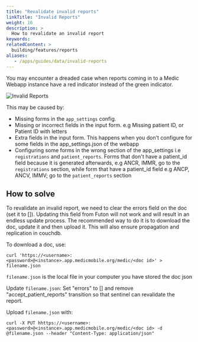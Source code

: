 ```yaml
---
title: "Revalidate invalid reports"
linkTitle: "Invalid Reports"
weight: 16
description: >
  How to revalidate an invalid report
keywords: 
relatedContent: >
  building/features/reports
aliases:
   - /apps/guides/data/invalid-reports
---
```


You may encounter a dreaded case when reports coming in to a Medic Webapp instance have a red indicator instead of the green indicator.

![Invalid Reports](invalid_report.png)

This may be caused by:
- Missing forms in the `app_settings` config.
- Missing or incorrect fields in the input form. e.g Missing patient ID, or Patient ID with letters 
- Extra fields in the input form. This happens when you don't configure for some fields in the app_settings.json of the webapp
- Configuring some forms in the wrong section of the app_settings i.e `registrations` and `patient_reports`. Forms that don't have a patient_id field because it is generated afterwards, e.g ANCR, IMMR, go to the `registrations` section, while form that have a patient_id field e.g ANCP, ANCV, IMMV; go to the `patient_reports` section

## How to solve
To revalidate an invalid report, we need to clear the errors field on the doc (set it to []). Updating this field from Futon will not work and will result in an endless update process. The recommended way to do it is to download the doc, update it and then upload it. This will also ensure propagation and replication in couchdb.

To download a doc, use:
```
curl 'https://<username>:<password>@<instance>.app.medicmobile.org/medic/<doc id>' > filename.json
```
`filename.json` is the local file in your computer you have stored the doc json

Update `filename.json`: Set "errors" to [] and remove "accept_patient_reports" transition so that sentinel can revalidate the report.

Upload `filename.json` with:
```
curl -X PUT hhttps://<username>:<password>@<instance>.app.medicmobile.org/medic/<doc id> -d @filename.json --header "Content-Type: application/json"
```
